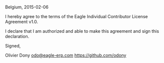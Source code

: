 Belgium, 2015-02-06

I hereby agree to the terms of the Eagle Individual Contributor License
Agreement v1.0.

I declare that I am authorized and able to make this agreement and sign this
declaration.

Signed,

Olivier Dony odo@eagle-erp.com https://github.com/odony
